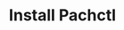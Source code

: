 ---
title: Install Pachctl 
description: Learn how to install Pachctl.
author:
tags:
categories:
series: ["local install"]
seriesPart: 3
date:
weight: 0
---